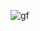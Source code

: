 
![gf](https://user-images.githubusercontent.com/72776221/173923595-c302282e-8d00-49cb-9e2e-8c8d2e9c8da2.gif)
